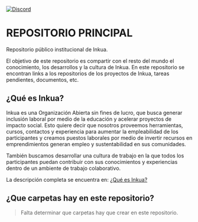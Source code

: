 [![Discord](https://img.shields.io/discord/771356768550912061?style=for-the-badge&logo=discord&logoColor=white&color=5865F2)](https://discord.gg/Ce7P2DG)

# REPOSITORIO PRINCIPAL
Repositorio público institucional de Inkua. 

El objetivo de este repositorio es compartir con el resto del mundo el conocimiento, los desarrollos y la cultura de Inkua. En este repositorio se encontran links a los repositorios de los proyectos de Inkua, tareas pendientes, documentos, etc.

## ¿Qué es Inkua?
Inkua es una Organización Abierta sin fines de lucro, que busca generar inclusión laboral por medio de la educación y acelerar proyectos de impacto social. Esto quiere decir que nosotros proveemos herramientas, cursos, contactos y experiencia para aumentar la empleabilidad de los participantes y creamos puestos laborales por medio de invertir recursos en emprendimientos generan empleo y sustentabilidad en sus comunidades.

También buscamos desarrollar una cultura de trabajo en la que todos los participantes puedan contribuir con sus conocimientos y experiencias dentro de un ambiente de trabajo colaborativo. 

La descripción completa se encuentra en: [¿Qué es Inkua?](QueEsInkua.md) 


## ¿Que carpetas hay en este repositorio?
> Falta determinar que carpetas hay que crear en este repositorio.


